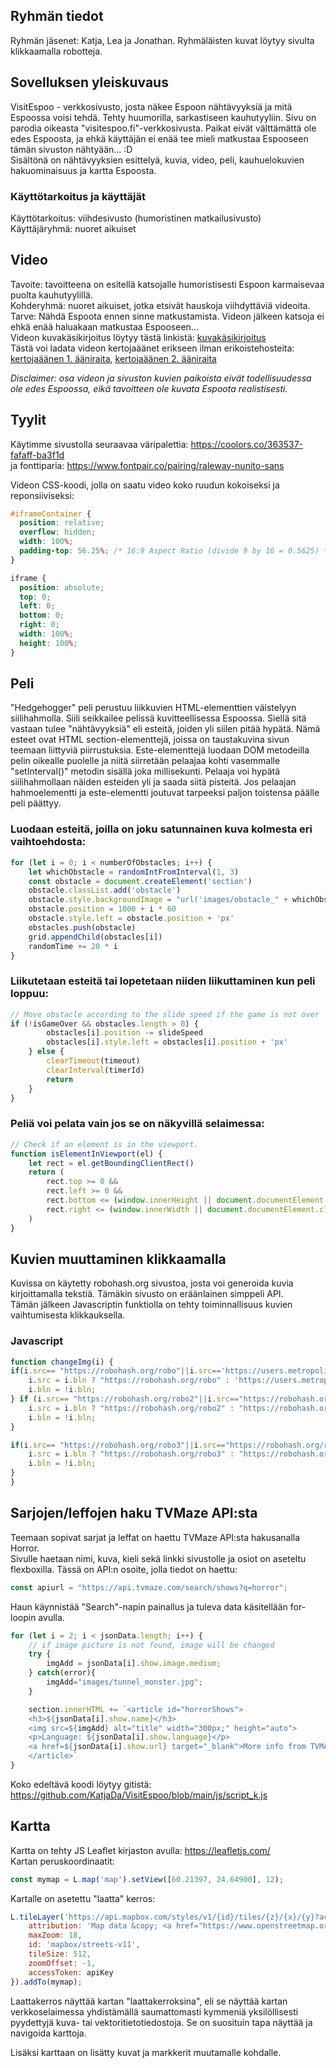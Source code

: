 ## Ryhmän tiedot
Ryhmän jäsenet: Katja, Lea ja Jonathan. Ryhmäläisten kuvat löytyy sivulta klikkaamalla robotteja.
<!-- TÄHÄN VOISI LAITTAA LINKIN SOVELLUKSEEN -->

## Sovelluksen yleiskuvaus
VisitEspoo - verkkosivusto, josta näkee Espoon nähtävyyksiä ja mitä Espoossa voisi tehdä. Tehty huumorilla, sarkastiseen kauhutyyliin. Sivu on parodia oikeasta "visitespoo.fi"-verkkosivusta. 
Paikat eivät välttämättä ole edes Espoosta, ja ehkä käyttäjän ei enää tee mieli matkustaa Espooseen tämän sivuston nähtyään... :D   
Sisältönä on nähtävyyksien esittelyä, kuvia, video, peli, kauhuelokuvien hakuominaisuus ja kartta Espoosta.  

### Käyttötarkoitus ja käyttäjät
Käyttötarkoitus: viihdesivusto (humoristinen matkailusivusto)  
Käyttäjäryhmä: nuoret aikuiset

## Video
Tavoite: tavoitteena on esitellä katsojalle humoristisesti Espoon karmaisevaa puolta kauhutyylillä.  
Kohderyhmä: nuoret aikuiset, jotka etsivät hauskoja viihdyttäviä videoita.   
Tarve: Nähdä Espoota ennen sinne matkustamista. Videon jälkeen katsoja ei ehkä enää haluakaan matkustaa Espooseen...  
Videon kuvakäsikirjoitus löytyy tästä linkistä: [kuvakäsikirjoitus](https://github.com/KatjaDa/VisitEspoo/blob/main/storyboard.pdf)  
Tästä voi ladata videon kertojaäänet erikseen ilman erikoistehosteita: [kertojaäänen 1. ääniraita](https://github.com/KatjaDa/VisitEspoo/raw/main/audio/WelcomeToEspooVoice_NoFX.wav), [kertojaäänen 2. ääniraita](https://github.com/KatjaDa/VisitEspoo/raw/main/audio/WelcomeToEspooVoice_Whisper_NoFX.wav)
   
*Disclaimer: osa videon ja sivuston kuvien paikoista eivät todellisuudessa ole edes Espoossa, eikä tavoitteen ole kuvata Espoota realistisesti.*  

## Tyylit
Käytimme sivustolla seuraavaa väripalettia: https://coolors.co/363537-fafaff-ba3f1d  
ja fonttiparia: https://www.fontpair.co/pairing/raleway-nunito-sans   

Videon CSS-koodi, jolla on saatu video koko ruudun kokoiseksi ja reponsiiviseksi:   
```css
#iframeContainer {
  position: relative;
  overflow: hidden;
  width: 100%;
  padding-top: 56.25%; /* 16:9 Aspect Ratio (divide 9 by 16 = 0.5625) */
}

iframe {
  position: absolute;
  top: 0;
  left: 0;
  bottom: 0;
  right: 0;
  width: 100%;
  height: 100%;
}
```

## Peli

"Hedgehogger" peli perustuu liikkuvien HTML-elementtien väistelyyn siilihahmolla. Siili seikkailee pelissä kuvitteellisessa Espoossa. Siellä sitä vastaan tulee "nähtävyyksiä" eli esteitä, joiden yli siilen pitää hypätä. Nämä esteet ovat HTML section-elementtejä, joissa on taustakuvina sivun teemaan liittyviä piirrustuksia. Este-elementtejä luodaan DOM metodeilla pelin oikealle puolelle ja niitä siirretään pelaajaa kohti vasemmalle "setInterval()" metodin sisällä joka millisekunti. Pelaaja voi hypätä siilihahmollaan näiden esteiden yli ja saada siitä pisteitä. Jos pelaajan hahmoelementti ja este-elementti joutuvat tarpeeksi paljon toistensa päälle peli päättyy.

### Luodaan esteitä, joilla on joku satunnainen kuva kolmesta eri vaihtoehdosta: 
```js
for (let i = 0; i < numberOfObstacles; i++) {
    let whichObstacle = randomIntFromInterval(1, 3)
    const obstacle = document.createElement('section')
    obstacle.classList.add('obstacle')
    obstacle.style.backgroundImage = "url('images/obstacle_" + whichObstacle + ".png')"
    obstacle.position = 1000 + i * 60
    obstacle.style.left = obstacle.position + 'px'
    obstacles.push(obstacle)
    grid.appendChild(obstacles[i])
    randomTime += 20 * i
}
```

### Liikutetaan esteitä tai lopetetaan niiden liikuttaminen kun peli loppuu:
```js
// Move obstacle according to the slide speed if the game is not over
if (!isGameOver && obstacles.length > 0) {
        obstacles[i].position -= slideSpeed
        obstacles[i].style.left = obstacles[i].position + 'px'
    } else {
        clearTimeout(timeout)
        clearInterval(timerId)
        return
    }
}
```

### Peliä voi pelata vain jos se on näkyvillä selaimessa: 
```js
// Check if an element is in the viewport.
function isElementInViewport(el) {
    let rect = el.getBoundingClientRect()
    return (
        rect.top >= 0 &&
        rect.left >= 0 &&
        rect.bottom <= (window.innerHeight || document.documentElement.clientHeight) &&
        rect.right <= (window.innerWidth || document.documentElement.clientWidth)
    )
}
```

## Kuvien muuttaminen klikkaamalla
Kuvissa on käytetty robohash.org sivustoa, josta voi generoida kuvia kirjoittamalla tekstiä. Tämäkin sivusto on eräänlainen simppeli API.  
Tämän jälkeen Javascriptin funktiolla on tehty toiminnallisuus kuvien vaihtumisesta klikkauksella.  
### Javascript 
```js
function changeImg(i) {
if(i.src== "https://robohash.org/robo"||i.src=='https://users.metropolia.fi/~katjadah/mediakurssin-palautukset/kat.jpg'){
    i.src = i.bln ? "https://robohash.org/robo" : 'https://users.metropolia.fi/~katjadah/mediakurssin-palautukset/kat.jpg';
    i.bln = !i.bln; 
} if (i.src== "https://robohash.org/robo2"||i.src=="https://robohash.org/robo5"){
    i.src = i.bln ? "https://robohash.org/robo2" : "https://robohash.org/robo5";
    i.bln = !i.bln; 
}

if(i.src== "https://robohash.org/robo3"||i.src=="https://robohash.org/robo6"){
    i.src = i.bln ? "https://robohash.org/robo3" : "https://robohash.org/robo6";
    i.bln = !i.bln;
}
}
```
## Sarjojen/leffojen haku TVMaze API:sta  
Teemaan sopivat sarjat ja leffat on haettu TVMaze API:sta hakusanalla Horror.  
Sivulle haetaan nimi, kuva, kieli sekä linkki sivustolle ja osiot on aseteltu flexboxilla.
Tässä on API:n osoite, jolla tiedot on haettu:
```js   
const apiurl = "https://api.tvmaze.com/search/shows?q=horror";
```
Haun käynnistää "Search"-napin painallus ja tuleva data käsitellään for-loopin avulla.
```js  
for (let i = 2; i < jsonData.length; i++) {
    // if image picture is not found, image will be changed
    try {
        imgAdd = jsonData[i].show.image.medium;
    } catch(error){
        imgAdd="images/tunnel_monster.jpg";
    }

    section.innerHTML += `<article id="horrorShows">
    <h3>${jsonData[i].show.name}</h3>
    <img src=${imgAdd} alt="title" width="300px;" height="auto">
    <p>Language: ${jsonData[i].show.language}</p>
    <a href=${jsonData[i].show.url} target="_blank">More info from TVMAZE</a>
    </article>`
}
```
   
Koko edeltävä koodi löytyy gitistä: https://github.com/KatjaDa/VisitEspoo/blob/main/js/script_k.js      

## Kartta
Kartta on tehty JS Leaflet kirjaston avulla: https://leafletjs.com/   
Kartan peruskoordinaatit:    
```js
const mymap = L.map('map').setView([60.21397, 24.64900], 12);
```
Kartalle on asetettu "laatta" kerros:   
```js
L.tileLayer('https://api.mapbox.com/styles/v1/{id}/tiles/{z}/{x}/{y}?access_token={accessToken}', {
    attribution: 'Map data &copy; <a href="https://www.openstreetmap.org/copyright">OpenStreetMap</a> contributors, Imagery © <a href="https://www.mapbox.com/">Mapbox</a>',
    maxZoom: 18,
    id: 'mapbox/streets-v11',
    tileSize: 512,
    zoomOffset: -1,
    accessToken: apiKey
}).addTo(mymap);
```
Laattakerros näyttää kartan "laattakerroksina", eli se näyttää kartan verkkoselaimessa yhdistämällä saumattomasti kymmeniä yksilöllisesti pyydettyjä kuva- tai vektoritietotiedostoja. Se on suosituin tapa näyttää ja navigoida karttoja.   

Lisäksi karttaan on lisätty kuvat ja markkerit muutamalle kohdalle.    
